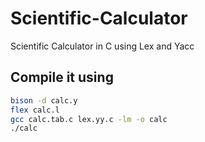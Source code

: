# Scientific-Calculator
Scientific Calculator in C using Lex and Yacc 

## Compile it using  

```bash
bison -d calc.y
flex calc.l
gcc calc.tab.c lex.yy.c -lm -o calc
./calc
